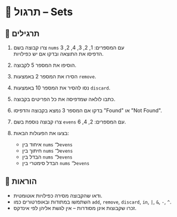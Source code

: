 # 📘 תרגול – Sets

## 🧪 תרגילים

1. צרו קבוצה בשם `nums` עם המספרים: 1, 2, 3, 4, 2, 3  
   הדפיסו את התוצאה ובדקו אם יש כפילויות.

2. הוסיפו את המספר 5 לקבוצה.

3. הסירו את המספר 2 באמצעות `remove`.

4. נסו להסיר את המספר 10 באמצעות `discard`.

5. כתבו לולאה שמדפיסה את כל הפריטים בקבוצה.

6. בדקו אם המספר 3 נמצא בקבוצה והדפיסו "Found" או "Not Found".

7. צרו קבוצה נוספת בשם `evens` עם המספרים: 2, 4, 6.

8. בצעו את הפעולות הבאות:
   - איחוד בין `nums` ל־`evens`
   - חיתוך בין `nums` ל־`evens`
   - הבדל בין `nums` ל־`evens`
   - הבדל סימטרי בין `nums` ל־`evens`

## 📌 הוראות

- ודאו שהקבוצה מסירה כפילויות אוטומטית.
- השתמשו במתודות ובאופרטורים כמו `add`, `remove`, `discard`, `in`, `|`, `&`, `-`, `^`.
- זכרו שקבוצות אינן מסודרות – אין לגשת אליהן לפי אינדקס.
